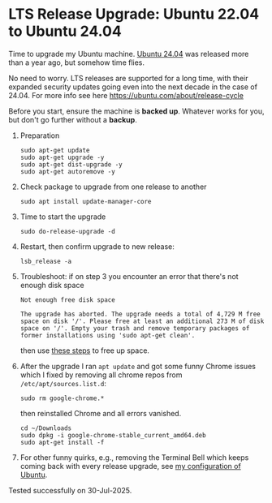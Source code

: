 # LTS Release Upgrade: Ubuntu 22.04 to Ubuntu 24.04

Time to upgrade my Ubuntu machine.
[Ubuntu 24.04](https://www.releases.ubuntu.com/24.04/) was
released more than a year ago, but somehow time flies.

No need to worry. LTS releases are supported for a long time,
with their expanded security updates going even into the next decade in
the case of 24.04.
For more info see here https://ubuntu.com/about/release-cycle

Before you start, ensure the machine is **backed up**.
Whatever works for you, but don't go further without a **backup**.

1. Preparation
	```
	sudo apt-get update
	sudo apt-get upgrade -y
	sudo apt-get dist-upgrade -y
	sudo apt-get autoremove -y
	```
2. Check package to upgrade from one release to another
	```
	sudo apt install update-manager-core
	```


3. Time to start the upgrade
	```
	sudo do-release-upgrade -d
	```
4. Restart, then confirm upgrade to new release:
	```
	lsb_release -a
	```

5. Troubleshoot: if on step 3 you encounter an error that there's
not enough disk space
	```
	Not enough free disk space
	
	The upgrade has aborted. The upgrade needs a total of 4,729 M free
	space on disk '/'. Please free at least an additional 273 M of disk
	space on '/'. Empty your trash and remove temporary packages of
	former installations using 'sudo apt-get clean'.
	```
	then use [these steps](./ubuntu-free-up-space.md) to free up space.

6. After the upgrade I ran `apt update` and got some funny Chrome
issues which I fixed by removing all chrome repos from
`/etc/apt/sources.list.d`:
	```
	sudo rm google-chrome.*
	```
	then reinstalled Chrome and all errors vanished.
	```
	cd ~/Downloads
	sudo dpkg -i google-chrome-stable_current_amd64.deb
	sudo apt-get install -f
	```

7. For other funny quirks, e.g., removing the Terminal Bell which keeps
coming back with every release upgrade, see
[my configuration of Ubuntu](./ubuntu-config.md).

Tested successfully on 30-Jul-2025.
